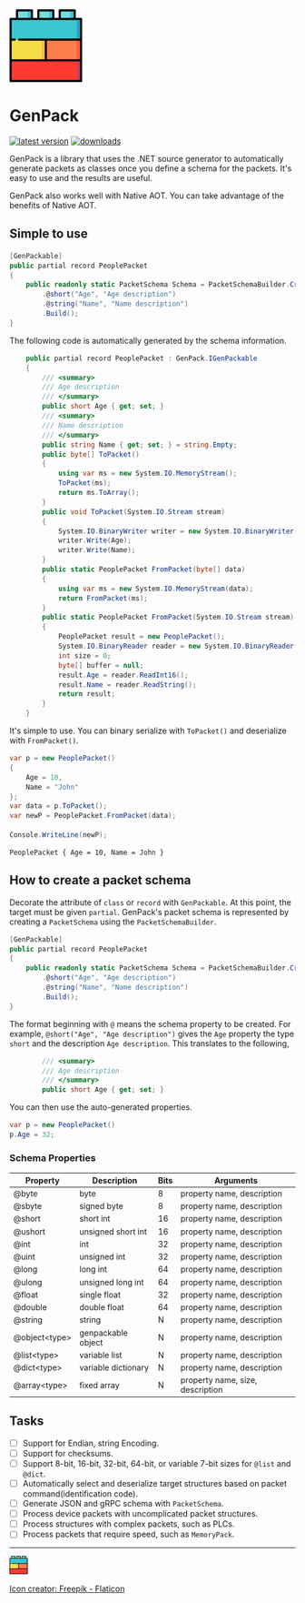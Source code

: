 <img src="logo.png" width="128" height="128">

# GenPack
[![latest version](https://img.shields.io/nuget/v/GenPack)](https://www.nuget.org/packages/GenPack)
[![downloads](https://img.shields.io/nuget/dt/GenPack)](https://www.nuget.org/packages/GenPack)

GenPack is a library that uses the .NET source generator to automatically generate packets as classes once you define a schema for the packets.
It's easy to use and the results are useful.

GenPack also works well with Native AOT. You can take advantage of the benefits of Native AOT.

## Simple to use
```csharp
[GenPackable]
public partial record PeoplePacket
{
    public readonly static PacketSchema Schema = PacketSchemaBuilder.Create()
        .@short("Age", "Age description")
        .@string("Name", "Name description")
        .Build();
}
```

The following code is automatically generated by the schema information.

```csharp
    public partial record PeoplePacket : GenPack.IGenPackable
    {
        /// <summary>
        /// Age description
        /// </summary>
        public short Age { get; set; }
        /// <summary>
        /// Name description
        /// </summary>
        public string Name { get; set; } = string.Empty;
        public byte[] ToPacket()
        {
            using var ms = new System.IO.MemoryStream();
            ToPacket(ms);
            return ms.ToArray();
        }
        public void ToPacket(System.IO.Stream stream)
        {
            System.IO.BinaryWriter writer = new System.IO.BinaryWriter(stream);
            writer.Write(Age);
            writer.Write(Name);
        }
        public static PeoplePacket FromPacket(byte[] data)
        {
            using var ms = new System.IO.MemoryStream(data);
            return FromPacket(ms);
        }
        public static PeoplePacket FromPacket(System.IO.Stream stream)
        {
            PeoplePacket result = new PeoplePacket();
            System.IO.BinaryReader reader = new System.IO.BinaryReader(stream);
            int size = 0;
            byte[] buffer = null;
            result.Age = reader.ReadInt16();
            result.Name = reader.ReadString();
            return result;
        }
    }
```

It's simple to use. You can binary serialize with `ToPacket()` and deserialize with `FromPacket()`.

```csharp
var p = new PeoplePacket()
{
    Age = 10,
    Name = "John"
};
var data = p.ToPacket();
var newP = PeoplePacket.FromPacket(data);

Console.WriteLine(newP);
```

```shell
PeoplePacket { Age = 10, Name = John }
```

## How to create a packet schema
Decorate the attribute of `class` or `record` with `GenPackable`. At this point, the target must be given `partial`.
GenPack's packet schema is represented by creating a `PacketSchema` using the `PacketSchemaBuilder`.

```csharp
[GenPackable]
public partial record PeoplePacket
{
    public readonly static PacketSchema Schema = PacketSchemaBuilder.Create()
        .@short("Age", "Age description")
        .@string("Name", "Name description")
        .Build();
}
```

The format beginning with `@` means the schema property to be created. For example, `@short("Age", "Age description")` gives the `Age` property the type `short` and the description `Age description`.
This translates to the following,

```csharp
        /// <summary>
        /// Age description
        /// </summary>
        public short Age { get; set; }
```
You can then use the auto-generated properties.

```csharp
var p = new PeoplePacket()
p.Age = 32;
```

### Schema Properties
| Property        | Description         | Bits | Arguments                        |
|-----------------|---------------------|------|----------------------------------|
| @byte           | byte                |   8  | property name, description       |
| @sbyte          | signed byte           |   8  | property name, description       |
| @short          | short int           |  16  | property name, description       |
| @ushort         | unsigned short int  |  16  | property name, description       |
| @int            | int                 |  32  | property name, description       |
| @uint           | unsigned int        |  32  | property name, description       |
| @long           | long int            |  64  | property name, description       |
| @ulong          | unsigned long int   |  64  | property name, description       |
| @float          | single float        |  32  | property name, description       |
| @double         | double float        |  64  | property name, description       |
| @string         | string              |   N  | property name, description       |
| @object\<type\> | genpackable object  |   N  | property name, description       |
| @list\<type\>   | variable list       |   N  | property name, description       |
| @dict\<type\>   | variable dictionary |   N  | property name, description       |
| @array\<type\>  | fixed array         |   N  | property name, size, description |

## Tasks
- [ ] Support for Endian, string Encoding.
- [ ] Support for checksums.
- [ ] Support 8-bit, 16-bit, 32-bit, 64-bit, or variable 7-bit sizes for `@list` and `@dict`.
- [ ] Automatically select and deserialize target structures based on packet command(identification code).
- [ ] Generate JSON and gRPC schema with `PacketSchema`.
- [ ] Process device packets with uncomplicated packet structures.
- [ ] Process structures with complex packets, such as PLCs.
- [ ] Process packets that require speed, such as `MemoryPack`.

------

<img src="logo.png" width="32" height="32">

[Icon creator: Freepik - Flaticon](https://www.flaticon.com/kr/free-icon/blocks_2021305)
